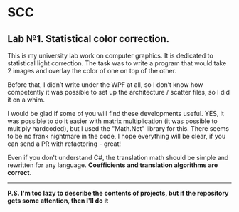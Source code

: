 # SCC

## Lab №1. Statistical color correction.

This is my university lab work on computer graphics. It is dedicated to statistical light correction. The task was to write a program that would take 2 images and overlay the color of one on top of the other.

Before that, I didn’t write under the WPF at all, so I don’t know how competently it was possible to set up the architecture / scatter files, so I did it on a whim.

I would be glad if some of you will find these developments useful. YES, it was possible to do it easier with matrix multiplication (it was possible to multiply hardcoded), but I used the "Math.Net" library for this. There seems to be no frank nightmare in the code, I hope everything will be clear, if you can send a PR with refactoring - great!

Even if you don't understand C#, the translation math should be simple and rewritten for any language. <b>Coefficients and translation algorithms are correct.

---

**P.S. I'm too lazy to describe the contents of projects, but if the repository gets some attention, then I'll do it**
